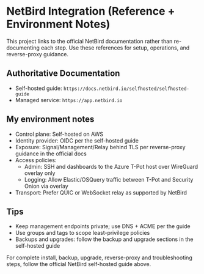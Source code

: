 # NetBird Integration (Reference + Environment Notes)

This project links to the official NetBird documentation rather than re-documenting each step. Use these references for setup, operations, and reverse-proxy guidance.

## Authoritative Documentation
- Self-hosted guide: `https://docs.netbird.io/selfhosted/selfhosted-guide`
- Managed service: `https://app.netbird.io`

## My environment notes
- Control plane: Self-hosted on AWS
- Identity provider: OIDC per the self-hosted guide
- Exposure: Signal/Management/Relay behind TLS per reverse-proxy guidance in the official docs
- Access policies:
  - Admin: SSH and dashboards to the Azure T-Pot host over WireGuard overlay only
  - Logging: Allow Elastic/OSQuery traffic between T-Pot and Security Onion via overlay
- Transport: Prefer QUIC or WebSocket relay as supported by NetBird

## Tips
- Keep management endpoints private; use DNS + ACME per the guide
- Use groups and tags to scope least-privilege policies
- Backups and upgrades: follow the backup and upgrade sections in the self-hosted guide

For complete install, backup, upgrade, reverse-proxy and troubleshooting steps, follow the official NetBird self-hosted guide above.

